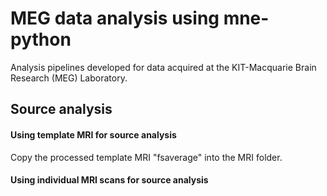 # MEG data analysis using mne-python
Analysis pipelines developed for data acquired at the KIT-Macquarie Brain Research (MEG) Laboratory.


## Source analysis ##

#### Using template MRI for source analysis ####

Copy the processed template MRI "fsaverage" into the MRI folder.

#### Using individual MRI scans for source analysis ####
